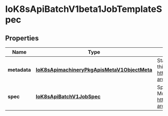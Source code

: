 
# IoK8sApiBatchV1beta1JobTemplateSpec

## Properties
Name | Type | Description | Notes
------------ | ------------- | ------------- | -------------
**metadata** | [**IoK8sApimachineryPkgApisMetaV1ObjectMeta**](IoK8sApimachineryPkgApisMetaV1ObjectMeta.md) | Standard object&#39;s metadata of the jobs created from this template. More info: https://git.k8s.io/community/contributors/devel/sig-architecture/api-conventions.md#metadata |  [optional]
**spec** | [**IoK8sApiBatchV1JobSpec**](IoK8sApiBatchV1JobSpec.md) | Specification of the desired behavior of the job. More info: https://git.k8s.io/community/contributors/devel/sig-architecture/api-conventions.md#spec-and-status |  [optional]



